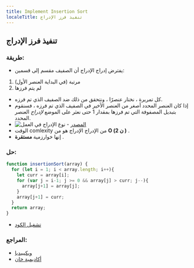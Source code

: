 ```yaml
---
title: Implement Insertion Sort
localeTitle: تنفيذ فرز الإدراج
---
```

## تنفيذ فرز الإدراج

### طريقة:

*   يفترض إدراج الإدراج أن الصفيف مقسم إلى قسمين:

1.  مرتبة (في البداية العنصر الأول)
2.  لم يتم فرزها

*   كل تمريرة ، نختار عنصرًا ، ونتحقق من ذلك ضد الصفيف الذي تم فرزه.
*   إذا كان العنصر المحدد أصغر من العنصر الأخير في الصفيف الذي تم فرزه ، فسنقوم بتبديل المصفوفة التي تم فرزها بمقدار 1 حتى نعثر على الموضع _لإدراج_ العنصر المحدد.
*   ![نوع الإدراج في العمل](https://upload.wikimedia.org/wikipedia/commons/0/0f/Insertion-sort-example-300px.gif) - [المصدر](https://en.wikipedia.org/wiki/Insertion_sort)
*   الوقت comlexity من الإدراج الإدراج هو من **O (ن 2 )** .
*   إنها خوارزمية **مستقرة** .

### حل:

```js
function insertionSort(array) {
  for (let i = 1; i < array.length; i++){
    let curr = array[i];
    for (var j = i-1; j >= 0 && array[j] > curr; j--){
      array[j+1] = array[j];
    }
    array[j+1] = curr;
  }
  return array;
}
``` 

*   [تشغيل الكود](https://repl.it/@ezioda004/Insertion-Sort)

### المراجع:

*   [ويكيبيديا](https://en.wikipedia.org/wiki/Insertion_sort)
*   [أكاديمية خان](https://www.youtube.com/watch?v=lCzQvQr8Utw)